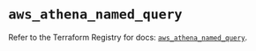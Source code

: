 # `aws_athena_named_query`

Refer to the Terraform Registry for docs: [`aws_athena_named_query`](https://registry.terraform.io/providers/hashicorp/aws/3.76.1/docs/resources/athena_named_query).
